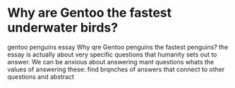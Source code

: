 # Why are Gentoo the fastest underwater birds?

gentoo penguins essay Why qre Gentoo penguins the fastest penguins? the essay is actually about very specific questions that humanity sets out to answer. We can be anxious about answering mant questions whats the values of answering these: find brqnches of answers that connect to other questions and abstract
